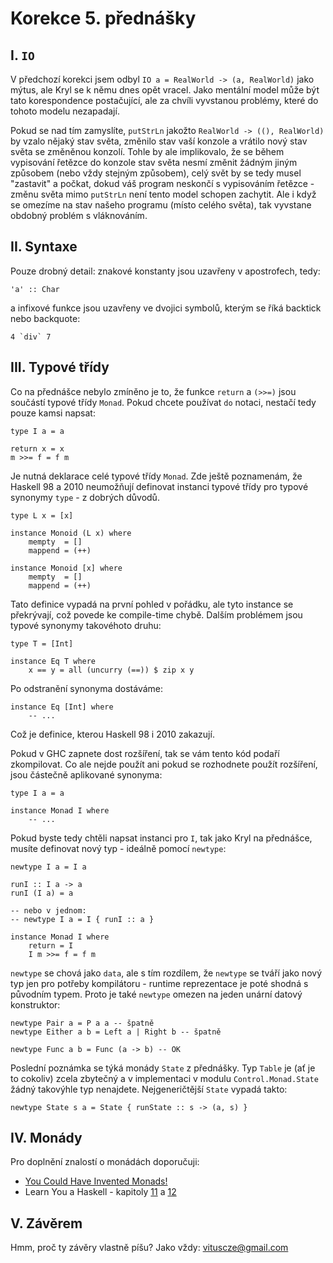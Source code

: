 Korekce 5. přednášky
====================

I. `IO`
-------

V předchozí korekci jsem odbyl `IO a = RealWorld -> (a, RealWorld)` jako mýtus, ale Kryl se k němu dnes opět vracel. Jako mentální model může být tato korespondence postačující, ale za chvíli vyvstanou problémy, které do tohoto modelu nezapadají.

Pokud se nad tím zamyslíte, `putStrLn` jakožto `RealWorld -> ((), RealWorld)` by vzalo nějaký stav světa, změnilo stav vaší konzole a vrátilo nový stav světa se změněnou konzolí. Tohle by ale implikovalo, že se během vypisování řetězce do konzole stav světa nesmí změnit žádným jiným způsobem (nebo vždy stejným způsobem), celý svět by se tedy musel "zastavit" a počkat, dokud váš program neskončí s vypisováním řetězce - změnu světa mimo `putStrLn` není tento model schopen zachytit. Ale i když se omezíme na stav našeho programu (místo celého světa), tak vyvstane obdobný problém s vláknováním.

II. Syntaxe
-----------

Pouze drobný detail: znakové konstanty jsou uzavřeny v apostrofech, tedy:

    'a' :: Char

a infixové funkce jsou uzavřeny ve dvojici symbolů, kterým se říká backtick nebo backquote:

    4 `div` 7

III. Typové třídy
-----------------

Co na přednášce nebylo zmíněno je to, že funkce `return` a `(>>=)` jsou součástí typové třídy `Monad`. Pokud chcete používat `do` notaci, nestačí tedy pouze kamsi napsat:

    type I a = a

    return x = x
    m >>= f = f m

Je nutná deklarace celé typové třídy `Monad`. Zde ještě poznamenám, že Haskell 98 a 2010 neumožňují definovat instanci typové třídy pro typové synonymy `type` - z dobrých důvodů.

    type L x = [x]

    instance Monoid (L x) where
        mempty  = []
        mappend = (++)

    instance Monoid [x] where
        mempty  = []
        mappend = (++)

Tato definice vypadá na první pohled v pořádku, ale tyto instance se překrývají, což povede ke compile-time chybě. Dalším problémem jsou typové synonymy takovéhoto druhu:

    type T = [Int]

    instance Eq T where
        x == y = all (uncurry (==)) $ zip x y

Po odstranění synonyma dostáváme:

    instance Eq [Int] where
        -- ...

Což je definice, kterou Haskell 98 i 2010 zakazují.

Pokud v GHC zapnete dost rozšíření, tak se vám tento kód podaří zkompilovat. Co ale nejde použít ani pokud se rozhodnete použít rozšíření, jsou částečně aplikované synonyma:

    type I a = a

    instance Monad I where
        -- ...

Pokud byste tedy chtěli napsat instanci pro `I`, tak jako Kryl na přednášce, musíte definovat nový typ - ideálně pomocí `newtype`:

    newtype I a = I a

    runI :: I a -> a
    runI (I a) = a

    -- nebo v jednom:
    -- newtype I a = I { runI :: a }

    instance Monad I where
        return = I
        I m >>= f = f m

`newtype` se chová jako `data`, ale s tím rozdílem, že `newtype` se tváří jako nový typ jen pro potřeby kompilátoru - runtime reprezentace je poté shodná s původním typem. Proto je také `newtype` omezen na jeden unární datový konstruktor:

    newtype Pair a = P a a -- špatně
    newtype Either a b = Left a | Right b -- špatně

    newtype Func a b = Func (a -> b) -- OK

Poslední poznámka se týká monády `State` z přednášky. Typ `Table` je (ať je to cokoliv) zcela zbytečný a v implementaci v modulu `Control.Monad.State` žádný takovýhle typ nenajdete. Nejgeneričtější `State` vypadá takto:

    newtype State s a = State { runState :: s -> (a, s) }

IV. Monády
----------

Pro doplnění znalostí o monádách doporučuji:

* [You Could Have Invented Monads!](http://blog.sigfpe.com/2006/08/you-could-have-invented-monads-and.html)
* Learn You a Haskell - kapitoly [11](http://learnyouahaskell.com/functors-applicative-functors-and-monoids) a [12](http://learnyouahaskell.com/a-fistful-of-monads)

V. Závěrem
-----------

Hmm, proč ty závěry vlastně píšu? Jako vždy: vituscze@gmail.com
